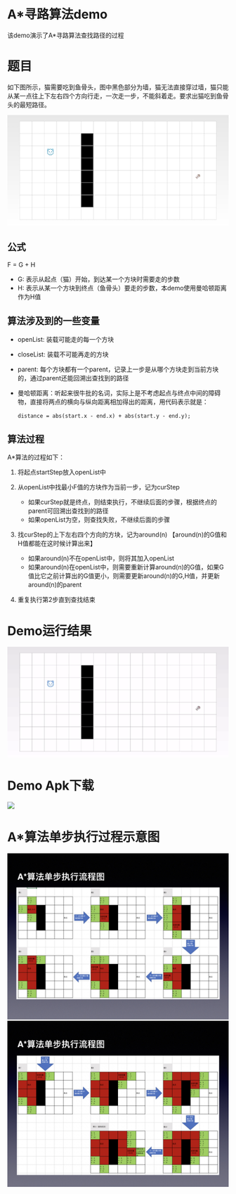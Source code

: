 # A*寻路算法demo

该demo演示了A*寻路算法查找路径的过程

# 题目

如下图所示，猫需要吃到鱼骨头，图中黑色部分为墙，猫无法直接穿过墙，猫只能从某一点往上下左右四个方向行走，一次走一步，不能斜着走。要求出猫吃到鱼骨头的最短路径。

<img src="./images/index.jpg" />

## 公式

F = G + H

* G: 表示从起点（猫）开始，到达某一个方块时需要走的步数
* H: 表示从某一个方块到终点（鱼骨头）要走的步数，本demo使用曼哈顿距离作为H值

## 算法涉及到的一些变量

* openList: 装载可能走的每一个方块

* closeList: 装载不可能再走的方块

* parent: 每个方块都有一个parent，记录上一步是从哪个方块走到当前方块的，通过parent还能回溯出查找到的路径

* 曼哈顿距离：听起来很牛批的名词，实际上是不考虑起点与终点中间的障碍物，直接将两点的横向与纵向距离相加得出的距离，用代码表示就是：

    ```
    distance = abs(start.x - end.x) + abs(start.y - end.y);
    ```

## 算法过程

A*算法的过程如下：

1. 将起点startStep放入openList中

2. 从openList中找最小F值的方块作为当前一步，记为curStep
    - 如果curStep就是终点，则结束执行，不继续后面的步骤，根据终点的parent可回溯出查找到的路径
    - 如果openList为空，则查找失败，不继续后面的步骤
    
3. 找curStep的上下左右四个方向的方块，记为around(n) 【around(n)的G值和H值都能在这时候计算出来】
    - 如果around(n)不在openList中，则将其加入openList
    - 如果around(n)在openList中，则需要重新计算around(n)的G值，如果G值比它之前计算出的G值更小，则需要更新around(n)的G,H值，并更新around(n)的parent

4. 重复执行第2步直到查找结束

# Demo运行结果

<img src="./images/demo.gif" />

# Demo Apk下载

![](https://www.pgyer.com/app/qrcode/GkwD)

# A*算法单步执行过程示意图

<img src="./images/01.jpeg" />
<img src="./images/02.jpeg" />